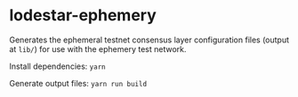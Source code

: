 # lodestar-ephemery

Generates the ephemeral testnet consensus layer configuration files (output at `lib/`) for use with the ephemery test network.

Install dependencies: `yarn`

Generate output files: `yarn run build`
